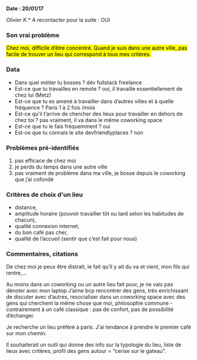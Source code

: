 **Date : 20/01/17**

*Olivier K.**
A recontacter pour la suite : OUI

### Son vrai problème 
<mark>Chez moi, difficile d’être concentré. Quand je suis dans une autre ville, pas facile de trouver un lieu qui correspond à tous mes critères.</mark>

### Data

* Dans quel métier tu bosses ? dév fullstack freelance
* Est-ce que tu travailles en remote ? oui, il travaille essentiellement de chez lui (Metz)
* Est-ce que tu es amené à travailler dans d’autres villes et à quelle fréquence ?  Paris 1 à 2 fois /mois
* Est-ce qu’il t’arrive de chercher des lieux pour travailler en dehors de chez toi ? pas vraiment, il va dans le même coworking space
* Est-ce que tu le fais fréquemment ? oui
* Est-ce que tu connais le site devfriendlyplaces ?  non

### Problèmes pré-identifiés

1. pas efficace de chez moi 
2. je perds du temps dans une autre ville 
3. pas vraiment de problème dans ma ville, je bosse depuis le coworking que j’ai cofondé


### Critères de choix d'un lieu

* distance, 
* amplitude horaire (pouvoir travailler tôt ou tard selon les habitudes de chacun), 
* qualité connexion internet, 
* du bon café pas cher, 
* qualité de l’accueil (sentir que c’est fait pour nous)

### Commentaires, citations

De chez moi je peux être distrait, le fait qu’il y ait du va et vient, mon fils qui rentre,...

Au moins dans un coworking ou un autre lieu fait pour, je ne vais pas dénoter avec mon laptop
J’aime bcp rencontrer des gens, très enrichissant de discuter avec d’autres, resocialiser dans un coworking space avec des gens qui cherchent la même chose que moi, philosophie commune - contrairement à un café classique : pas de confort, pas de possibilité d’échanger.

Je recherche un lieu préféré à paris. J'ai tendance à prendre le premier café sur mon chemin.

Il souhaiterait un outil qui donne des info sur la typologie du lieu, liste de lieux avec critères, profil des gens autour = “cerise sur le gateau”.


